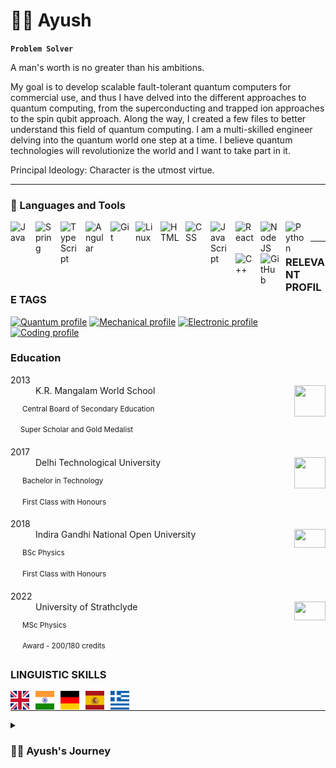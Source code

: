 # 🏄‍♂️ Ayush

**`Problem Solver`**

A man's worth is no greater than his ambitions. 

My goal is to develop scalable fault-tolerant quantum computers for commercial use, and thus I have delved into the different approaches to quantum computing, from the superconducting and trapped ion approaches to the spin qubit approach. Along the way, I created a few files to better understand this field of quantum computing. I am a multi-skilled engineer delving into the quantum world one step at a time. I believe quantum technologies will revolutionize the world and I want to take part in it.

Principal Ideology: Character is the utmost virtue.

---

### 🧰 Languages and Tools

<img align="left" alt="Java" width="30px" style="padding-right:10px;" src="https://cdn.jsdelivr.net/gh/devicons/devicon/icons/java/java-original.svg"/>
<img align="left" alt="Spring" width="30px" style="padding-right:10px;" src="https://cdn.jsdelivr.net/gh/devicons/devicon/icons/spring/spring-original.svg" />
<img align="left" alt="TypeScript" width="30px" style="padding-right:10px;" src="https://cdn.jsdelivr.net/gh/devicons/devicon/icons/typescript/typescript-plain.svg" />
<img align="left" alt="Angular" width="30px" style="padding-right:10px;" src="https://cdn.jsdelivr.net/gh/devicons/devicon/icons/angularjs/angularjs-plain.svg" />
<img align="left" alt="Git" width="30px" style="padding-right:10px;" src="https://cdn.jsdelivr.net/gh/devicons/devicon/icons/git/git-original.svg" />
<img align="left" alt="Linux" width="30px" style="padding-right:10px;" src="https://cdn.jsdelivr.net/gh/devicons/devicon/icons/linux/linux-original.svg" />
<img align="left" alt="HTML" width="30px" style="padding-right:10px;" src="https://cdn.jsdelivr.net/gh/devicons/devicon/icons/html5/html5-plain.svg" />
<img align="left" alt="CSS" width="30px" style="padding-right:10px;" src="https://cdn.jsdelivr.net/gh/devicons/devicon/icons/css3/css3-plain.svg" />
<img align="left" alt="JavaScript" width="30px" style="padding-right:10px;" src="https://cdn.jsdelivr.net/gh/devicons/devicon/icons/javascript/javascript-plain.svg" />
<img align="left" alt="React" width="30px" style="padding-right:10px;" src="https://cdn.jsdelivr.net/gh/devicons/devicon/icons/react/react-original.svg" />
<img align="left" alt="NodeJS" width="30px" style="padding-right:10px;" src="https://cdn.jsdelivr.net/gh/devicons/devicon/icons/nodejs/nodejs-original.svg" />
<img align="left" alt="Python" width="30px" style="padding-right:10px;" src="https://cdn.jsdelivr.net/gh/devicons/devicon/icons/python/python-plain.svg" />
<img align="left" alt="C++" width="30px" style="padding-right:10px;" src="https://cdn.jsdelivr.net/gh/devicons/devicon/icons/cplusplus/cplusplus-line.svg" />
<img align="left" alt="GitHub" width="30px" style="padding-right:10px;" src="https://cdn.jsdelivr.net/gh/devicons/devicon/icons/github/github-original.svg" />


<br />

---

### RELEVANT PROFILE TAGS

<!-- BEGIN YOUTUBE-CARDS -->

<a href= "https://github.com/thejoker-ayush/Quantum"><img src="https://user-images.githubusercontent.com/110907842/213463095-0f4ba950-b750-438b-96aa-f1c02b2422e9.jpg" width="350" title="Quantum profile"></a>
<a href= "https://github.com/thejoker-ayush/Mechanical"><img src="https://user-images.githubusercontent.com/110907842/213463280-d05011bf-fdc5-4ef5-8709-fd5a63d3d1f4.jpg" width="350" title="Mechanical profile"></a>
<a href= "https://github.com/thejoker-ayush/Electronic"><img src="https://user-images.githubusercontent.com/110907842/213463337-831f3b2a-c4d5-48a1-8ecd-217d668723b1.jpg" width="350" title="Electronic profile"></a>
<a href= "https://github.com/thejoker-ayush/Coding"><img src="https://user-images.githubusercontent.com/110907842/213463381-78f3c777-eee7-4f4f-b9dd-d9199a78643c.jpg" width="350" title="Coding profile"></a>
<!-- END YOUTUBE-CARDS -->


### Education


<dl>
<dt>2013</dt>
<dd> K.R. Mangalam World School  <img align="right" width="50" height="50" src="https://user-images.githubusercontent.com/110907842/218124598-8d3024a3-4016-4107-8c5f-60901f1bc423.jpg"> </dd>
    
&nbsp;&nbsp;&nbsp;&nbsp;<sup> Central Board of Secondary Education</sup>

&nbsp;&nbsp;&nbsp;&nbsp;<sup>Super Scholar and Gold Medalist</sup>

<dt>2017</dt>
<dd> Delhi Technological University  <img align="right" width="50" height="50" src="https://user-images.githubusercontent.com/110907842/218124937-798a43a2-7474-48f1-9d84-cc3b9ee0930b.png"></dd>

&nbsp;&nbsp;&nbsp;&nbsp;<sup> Bachelor in Technology</sup>

&nbsp;&nbsp;&nbsp;&nbsp;<sup> First Class with Honours</sup>

<dt>2018</dt>
<dd> Indira Gandhi National Open University  <img align="right" width="50" height="30" src="https://user-images.githubusercontent.com/110907842/218125088-ee5976cf-244a-49b8-81ee-a0062848f2a6.png"></dd>

&nbsp;&nbsp;&nbsp;&nbsp;<sup> BSc Physics</sup>

&nbsp;&nbsp;&nbsp;&nbsp;<sup> First Class with Honours</sup>

<dt>2022</dt>
<dd> University of Strathclyde  <img align="right" width="50" height="30" src="https://user-images.githubusercontent.com/110907842/218125251-5097befc-f878-4813-b85b-3e0b80a9843d.jpeg"></dd>

&nbsp;&nbsp;&nbsp;&nbsp;<sup> MSc Physics</sup>

&nbsp;&nbsp;&nbsp;&nbsp;<sup> Award - 200/180 credits</sup>

</dl>


### LINGUISTIC SKILLS

<img align="left" alt="English" width="30px" style="padding-right:10px;" src="https://github.com/lipis/flag-icons/blob/8d4410f4eae3e53b5fbca8152b1fd3a02b905063/flags/1x1/gb.svg" title="English"/>
<img align="left" alt="Hindi" width="30px" style="padding-right:10px;" src="https://github.com/lipis/flag-icons/blob/8d4410f4eae3e53b5fbca8152b1fd3a02b905063/flags/1x1/in.svg" title="हिन्दी"/>
<img align="left" alt="German" width="30px" style="padding-right:10px;" src="https://github.com/lipis/flag-icons/blob/8d4410f4eae3e53b5fbca8152b1fd3a02b905063/flags/1x1/de.svg" title="Deutsch"/>
<img align="left" alt="Spanish" width="30px" style="padding-right:10px;" src="https://github.com/lipis/flag-icons/blob/8d4410f4eae3e53b5fbca8152b1fd3a02b905063/flags/1x1/es.svg" title="Español"/>
<img align="left" alt="Greek" width="30px" style="padding-right:10px;" src="https://github.com/lipis/flag-icons/blob/8d4410f4eae3e53b5fbca8152b1fd3a02b905063/flags/1x1/gr.svg" title="Ελληνικά"/>

<br>

---

<details>
 <summary><h3>👨‍💻 Ayush's Journey</h3></summary>

 Being an innately curious child with opening up any machnine I could get my hands on, to building a Van de graff generator, Kelvin water dropper, and Tesla coil as high school projects, to dismantling car and bike engines at SAE workshops at my brother's university, I would like to learn as much as possible for developing 
futuristic technologies. I also started my coding journey as a naive computer science student becoming a full stack software engineer by the time I graduated high school (gold medalist in the International Informatics Olympiad 2010).

As an engineer, my inquisitiveness led me into being involved in multiple teams focussing on structural and thermal analysis of Gokart, Cansat, F1, Mars Rover, UAV and E-Baja vehicle at Delhi Technological University, and Eco vehicle and small rocket design at the University of Strathclyde. I got a glimpse of electronic engineering through the design of a quadcopter for measuring air quality and a CNC machine with CD Drives and rasberry pie, which eventually led me to gain a position in GPM Developers as an automation engineer. My modelling minor projects included working on Python and Matlab, while working independently on C++ for game development and machine learning.

As a physicist, I got involved with the Indian Institute of Astrophysics where I modelled the sky opacity over the Indian Astronomical Observatory, Hanle under different conditions and times using Matlab. Furthermore, as the project head at Physical Research Laboratory, I built the thermal plasma apparatus for the condensation of cometary grains (under room temperature and liquid helium) from scratch, which is then compared to pre-solar grains to get a detailed explanation of the formation of the solar system. Moving on to quantum computing, my thesis project delved into Satellite quantum key distribution, while my study research made me understand quantum computing (learning Cirq and Qiskit) and condensed matter physics with Bose-Einstein condensates. 

Apart from being a nerd, I enjoy dancing, parkour, hiking, and skydiving. I enjoy meeting new people and hearing new perspectives, and I am trying to create a public profile for the same.

Instagram:   instagram.com/thejoker.ayush/

Youtube:     youtube.com/@thejoker-ayush

With a sparkle in my eyes, I am coming for the wonderful opportunities to satiate my curiosity.
